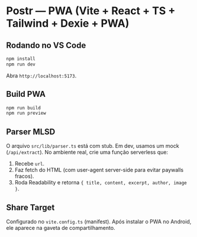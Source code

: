 # Postr — PWA (Vite + React + TS + Tailwind + Dexie + PWA)

## Rodando no VS Code
```bash
npm install
npm run dev
```
Abra `http://localhost:5173`.

## Build PWA
```bash
npm run build
npm run preview
```

## Parser MLSD
O arquivo `src/lib/parser.ts` está com stub. Em dev, usamos um mock (`/api/extract`). 
No ambiente real, crie uma função serverless que:
1. Recebe `url`.
2. Faz fetch do HTML (com user-agent server-side para evitar paywalls fracos).
3. Roda Readability e retorna `{ title, content, excerpt, author, image }`.

## Share Target
Configurado no `vite.config.ts` (manifest). Após instalar o PWA no Android, ele aparece na gaveta de compartilhamento.
